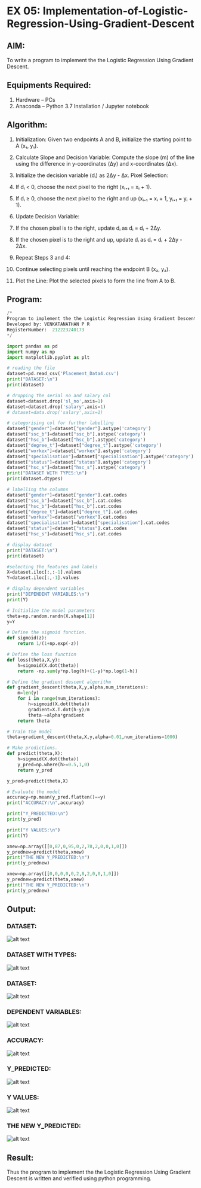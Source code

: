 # EX 05: Implementation-of-Logistic-Regression-Using-Gradient-Descent

## AIM:
To write a program to implement the the Logistic Regression Using Gradient Descent.

## Equipments Required:
1. Hardware – PCs
2. Anaconda – Python 3.7 Installation / Jupyter notebook

## Algorithm:

1. Initialization: Given two endpoints A and B, initialize the starting point to A (x₁, y₁).

2. Calculate Slope and Decision Variable: Compute the slope (m) of the line using the difference in y-coordinates (Δy) and x-coordinates (Δx). 

3. Initialize the decision variable (dᵢ) as 2Δy - Δx.
Pixel Selection:

4. If dᵢ < 0, choose the next pixel to the right (xᵢ₊₁ = xᵢ + 1).

5. If dᵢ ≥ 0, choose the next pixel to the right and up (xᵢ₊₁ = xᵢ + 1, yᵢ₊₁ = yᵢ + 1).

6. Update Decision Variable:

7. If the chosen pixel is to the right, update dᵢ as dᵢ = dᵢ + 2Δy.

8. If the chosen pixel is to the right and up, update dᵢ as dᵢ = dᵢ + 2Δy - 2Δx.

9. Repeat Steps 3 and 4:

10. Continue selecting pixels until reaching the endpoint B (x₂, y₂).

11. Plot the Line:
Plot the selected pixels to form the line from A to B.

## Program:
```python
/*
Program to implement the the Logistic Regression Using Gradient Descent.
Developed by: VENKATANATHAN P R
RegisterNumber:  212223240173
*/

import pandas as pd
import numpy as np
import matplotlib.pyplot as plt

# reading the file
dataset=pd.read_csv('Placement_Data4.csv')
print("DATASET:\n")
print(dataset)

# dropping the serial no and salary col
dataset=dataset.drop('sl_no',axis=1)
dataset=dataset.drop('salary',axis=1)
# dataset=data.drop('salary',axis=1)

# categorising col for further labelling
dataset["gender"]=dataset["gender"].astype('category')
dataset["ssc_b"]=dataset["ssc_b"].astype('category')
dataset["hsc_b"]=dataset["hsc_b"].astype('category')
dataset["degree_t"]=dataset["degree_t"].astype('category')
dataset["workex"]=dataset["workex"].astype('category')
dataset["specialisation"]=dataset["specialisation"].astype('category')
dataset["status"]=dataset["status"].astype('category')
dataset["hsc_s"]=dataset["hsc_s"].astype('category')
print("DATASET WITH TYPES:\n")
print(dataset.dtypes)

# labelling the columns
dataset["gender"]=dataset["gender"].cat.codes
dataset["ssc_b"]=dataset["ssc_b"].cat.codes
dataset["hsc_b"]=dataset["hsc_b"].cat.codes
dataset["degree_t"]=dataset["degree_t"].cat.codes
dataset["workex"]=dataset["workex"].cat.codes
dataset["specialisation"]=dataset["specialisation"].cat.codes
dataset["status"]=dataset["status"].cat.codes
dataset["hsc_s"]=dataset["hsc_s"].cat.codes

# display dataset
print("DATASET:\n")
print(dataset)

#selecting the features and labels
X=dataset.iloc[:,:-1].values
Y=dataset.iloc[:,-1].values

# display dependent variables
print("DEPENDENT VARIABLES:\n")
print(Y)

# Initialize the model parameters
theta=np.random.randn(X.shape[1])
y=Y

# Define the sigmoid function.
def sigmoid(z):
    return 1/(1+np.exp(-z))

# Define the loss function
def loss(theta,X,y):
    h=sigmoid(X.dot(theta))
    return -np.sum(y*np.log(h)+(1-y)*np.log(1-h))

# Define the gradient descent algorithm
def gradient_descent(theta,X,y,alpha,num_iterations):
    m=len(y)
    for i in range(num_iterations):
        h=sigmoid(X.dot(theta))
        gradient=X.T.dot(h-y)/m
        theta-=alpha*gradient
    return theta

# Train the model
theta=gradient_descent(theta,X,y,alpha=0.01,num_iterations=1000)

# Make predictions.
def predict(theta,X):
    h=sigmoid(X.dot(theta))
    y_pred=np.where(h>=0.5,1,0)
    return y_pred

y_pred=predict(theta,X)

# Evaluate the model
accuracy=np.mean(y_pred.flatten()==y)
print("ACCURACY:\n",accuracy)

print("Y_PREDICTED:\n")
print(y_pred)

print("Y VALUES:\n")
print(Y)

xnew=np.array([[0,87,0,95,0,2,78,2,0,0,1,0]])
y_prednew=predict(theta,xnew)
print("THE NEW Y_PREDICTED:\n")
print(y_prednew)

xnew=np.array([[0,0,0,0,0,2,8,2,0,0,1,0]])
y_prednew=predict(theta,xnew)
print("THE NEW Y_PREDICTED:\n")
print(y_prednew)

```

## Output:

### DATASET:

![alt text](<Screenshot 2024-05-08 235820.png>)

### DATASET WITH TYPES:

![alt text](<Screenshot 2024-05-08 235830.png>)

### DATASET:

![alt text](<Screenshot 2024-05-08 235841.png>)

### DEPENDENT VARIABLES:

![alt text](<Screenshot 2024-05-08 235853.png>)

### ACCURACY:

![alt text](<Screenshot 2024-05-08 235902.png>)

### Y_PREDICTED:

![alt text](<Screenshot 2024-05-08 235912.png>)

### Y VALUES:

![alt text](<Screenshot 2024-05-08 235921.png>)

### THE NEW Y_PREDICTED:

![alt text](<Screenshot 2024-05-08 235940.png>)

## Result:
Thus the program to implement the the Logistic Regression Using Gradient Descent is written and verified using python programming.

